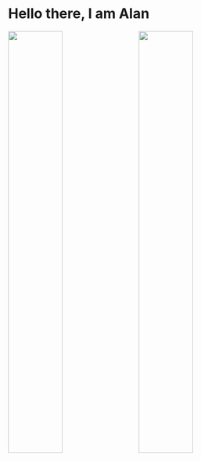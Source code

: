 # Hello there, I am Alan

<img align="left" width="47%" src="https://github-readme-stats.vercel.app/api?username=Alanghj&show_icons=true&theme=nightowl&include_all_commits=true&count_private=true"/>
<img align="right" width="47%" src="https://github-readme-stats.vercel.app/api/top-langs/?username=Alanghj&theme=nightowl&layout=compact"/>


